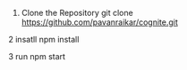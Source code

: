1. Clone the Repository
   git clone https://github.com/pavanraikar/cognite.git

2 insatll
npm install

3 run
npm start
